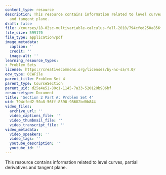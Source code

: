 ```yaml
---
content_type: resource
description: This resource contains information related to level curves, partial derivatives
  and tangent plane.
draft: false
file: /courses/18-02sc-multivariable-calculus-fall-2010/794cfed250a856ff859098682bd0b844_MIT18_02SC_pset4.pdf
file_size: 599170
file_type: application/pdf
image_metadata:
  caption: ''
  credit: ''
  image-alt: ''
learning_resource_types:
- Problem Sets
license: https://creativecommons.org/licenses/by-nc-sa/4.0/
ocw_type: OCWFile
parent_title: Problem Set 4
parent_type: CourseSection
parent_uid: d25e4e51-80c1-1145-7a33-520120b986bf
resourcetype: Document
title: 'Section 2 Part A: Problem Set 4'
uid: 794cfed2-50a8-56ff-8590-98682bd0b844
video_files:
  archive_url: ''
  video_captions_file: ''
  video_thumbnail_file: ''
  video_transcript_file: ''
video_metadata:
  video_speakers: ''
  video_tags: ''
  youtube_description: ''
  youtube_id: ''
---
```

This resource contains information related to level curves, partial derivatives and tangent plane.